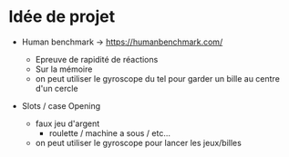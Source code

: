 # Idée de projet 

- Human benchmark -> https://humanbenchmark.com/
    - Epreuve de rapidité de réactions
    - Sur la mémoire
    - on peut utiliser le gyroscope du tel pour garder un bille au centre d'un cercle

- Slots / case Opening
    - faux jeu d'argent
        - roulette / machine a sous / etc...
    - on peut utiliser le gyroscope pour lancer les jeux/billes
